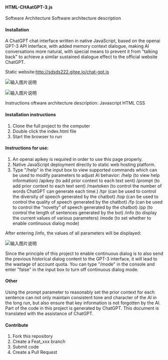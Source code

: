 #### HTML-CHAatGPT-3.js
Software Architecture
Software architecture description

#### Installation
A ChatGPT chat interface written in native JavaScript, based on the openai GPT-3 API interface, with added memory context dialogue, making AI conversations more natural, with special means to prevent it from "talking back" to achieve a similar sustained dialogue effect to the official website ChatGPT. 

Static website:http://sdsds222.gitee.io/chat-gpt.js

![输入图片说明](img/%E5%B1%8F%E5%B9%95%E6%88%AA%E5%9B%BE%202023-02-11%20092124.png)

![输入图片说明](img/%E5%B1%8F%E5%B9%95%E6%88%AA%E5%9B%BE%202023-02-11%20092314.png)

Instructions
oftware architecture description: 
Javascript HTML CSS

#### Installation instructions
1. Clone the full project to the computer
2. Double click the index.html file 
3. Start the browser to run

#### Instructions for use:
1. An openai apikey is required in order to use this page properly.
2. Native JavaScript deployment directly to static web hosting platform.
3. Type "/help" in the input box to view supported commands which can be used to modify parameters to adjust AI behavior:
/help (to view help information)
/apikey (to add prior context to each text sent)
/prompt (to add prior context to each text sent)
/maxtoken (to control the number of words ChatGPT can generate each time.)
/tpr (can be used to control the diversity of speech generated by the chatbot)
/top (can be used to control the quality of speech generated by the chatbot)
/fp (can be used to control the “novelty” of speech generated by the chatbot)
/pp (to control the length of sentences generated by the bot)
/info (to display the current values of various parameters)
/mode (to set whether to enable continuous dialog mode)

After entering /info, the values of all parameters will be displayed:

![输入图片说明](img/%E5%B1%8F%E5%B9%95%E6%88%AA%E5%9B%BE%202023-02-11%20092529.png)

Since the principle of this project to enable continuous dialog is to also send the previous historical dialog content to the GPT-3 interface, it will lead to the wastage of account quota. You can type "/mode" in the console and enter "false" in the input box to turn off continuous dialog mode.

#### Other
Using the prompt parameter to reasonably set the prior context for each sentence can not only maintain consistent tone and character of the AI in the long run, but also ensure that key information is not forgotten by the AI.
Part of the code in this project is generated by ChatGPT.
This document is translated with the assistance of ChatGPT.

#### Contribute
1. Fork this repository
2. Create a Feat_xxx branch
3. Submit code
4. Create a Pull Request
